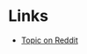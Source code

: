 # Links
- [Topic on Reddit](http://www.reddit.com/r/Twitch/comments/2segt6/hiding_unwanted_streams_on_twitch/)
